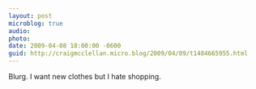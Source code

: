 ```yaml
---
layout: post
microblog: true
audio: 
photo: 
date: 2009-04-08 18:00:00 -0600
guid: http://craigmcclellan.micro.blog/2009/04/09/t1484665955.html
---
```

Blurg. I want new clothes but I hate shopping.

